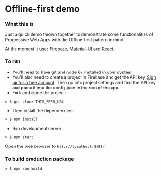 # Offline-first demo

### What this is
Just a quick demo thrown together to demonstrate some functionalities
of Progressive Web Apps with the Offline-first pattern in mind.

At the moment it uses [Firebase](https://firebase.google.com/), 
[Material-UI](http://www.material-ui.com/#/) and 
[React](https://facebook.github.io/react/).

### To run

* You'll need to have [git](https://git-scm.com/) and [node](https://nodejs.org/en/) 
6+ installed in your system.
* You'll also need to create a project in Firebase and get the API
key. [Sign up for a free account](https://www.firebase.com/login/). 
Then go into project settings and find
the API key and paste it into the config.json in the root of the app.
* Fork and clone the project:

```
> $ git clone THIS_REPO_URL
```

* Then install the dependencies:

```
> $ npm install
```

* Run development server:

```
> $ npm start
```

Open the web browser to `http://localhost:8888/`

### To build production package

```
> $ npm run build
```
